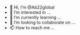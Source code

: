 - 👋 Hi, I’m @Ab22global
- 👀 I’m interested in ...
- 🌱 I’m currently learning ...
- 💞️ I’m looking to collaborate on ...
- 📫 How to reach me ...

<!---
Ab22global/Ab22global is a ✨ special ✨ repository because its `README.md` (this file) appears on your GitHub profile.
You can click the Preview link to take a look at your changes.
--->
